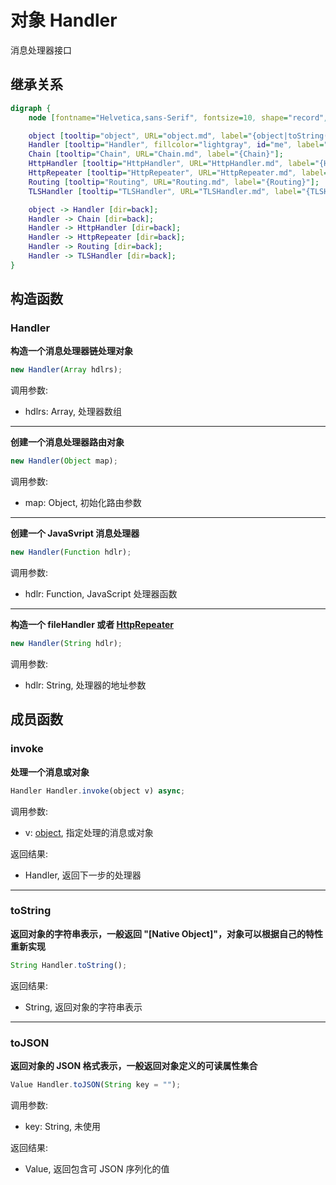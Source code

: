 # 对象 Handler
消息处理器接口

## 继承关系
```dot
digraph {
    node [fontname="Helvetica,sans-Serif", fontsize=10, shape="record", style="filled", fillcolor="white"];

    object [tooltip="object", URL="object.md", label="{object|toString()\ltoJSON()\l}"];
    Handler [tooltip="Handler", fillcolor="lightgray", id="me", label="{Handler|new Handler()\l|invoke()\l}"];
    Chain [tooltip="Chain", URL="Chain.md", label="{Chain}"];
    HttpHandler [tooltip="HttpHandler", URL="HttpHandler.md", label="{HttpHandler}"];
    HttpRepeater [tooltip="HttpRepeater", URL="HttpRepeater.md", label="{HttpRepeater}"];
    Routing [tooltip="Routing", URL="Routing.md", label="{Routing}"];
    TLSHandler [tooltip="TLSHandler", URL="TLSHandler.md", label="{TLSHandler}"];

    object -> Handler [dir=back];
    Handler -> Chain [dir=back];
    Handler -> HttpHandler [dir=back];
    Handler -> HttpRepeater [dir=back];
    Handler -> Routing [dir=back];
    Handler -> TLSHandler [dir=back];
}
```

## 构造函数
        
### Handler
**构造一个消息处理器链处理对象**

```JavaScript
new Handler(Array hdlrs);
```

调用参数:
* hdlrs: Array, 处理器数组

--------------------------
**创建一个消息处理器路由对象**

```JavaScript
new Handler(Object map);
```

调用参数:
* map: Object, 初始化路由参数

--------------------------
**创建一个 JavaSvript 消息处理器**

```JavaScript
new Handler(Function hdlr);
```

调用参数:
* hdlr: Function, JavaScript 处理器函数

--------------------------
**构造一个 fileHandler 或者 [HttpRepeater](HttpRepeater.md)**

```JavaScript
new Handler(String hdlr);
```

调用参数:
* hdlr: String, 处理器的地址参数

## 成员函数
        
### invoke
**处理一个消息或对象**

```JavaScript
Handler Handler.invoke(object v) async;
```

调用参数:
* v: [object](object.md), 指定处理的消息或对象

返回结果:
* Handler, 返回下一步的处理器

--------------------------
### toString
**返回对象的字符串表示，一般返回 "[Native Object]"，对象可以根据自己的特性重新实现**

```JavaScript
String Handler.toString();
```

返回结果:
* String, 返回对象的字符串表示

--------------------------
### toJSON
**返回对象的 JSON 格式表示，一般返回对象定义的可读属性集合**

```JavaScript
Value Handler.toJSON(String key = "");
```

调用参数:
* key: String, 未使用

返回结果:
* Value, 返回包含可 JSON 序列化的值

